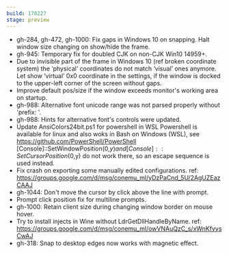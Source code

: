 ```yaml
---
build: 170227
stage: preview
---
```


* gh-284, gh-472, gh-1000: Fix gaps in Windows 10 on snapping. Halt window size changing on show/hide the frame.
* gh-945: Temporary fix for doubled CJK on non-CJK Win10 14959+.
* Due to invisible part of the frame in Windows 10 (ref broken coordinate system)
  the ‘physical’ coordinates do not match ‘visual’ ones anymore.
  Let show ‘virtual’ 0x0 coordinate in the settings, if the window
  is docked to the upper-left corner of the screen without gaps.
* Improve default pos/size if the window exceeds monitor's working area on startup.
* gh-988: Alternative font unicode range was not parsed properly without 'prefix: '.
* gh-988: Hints for alternative font's controls were updated.
* Update AnsiColors24bit.ps1 for powershell in WSL
  Powershell is available for linux and also woks in Bash on Windows (WSL), see https://github.com/PowerShell/PowerShell
  [Console]::SetWindowPosition(0,$y) and [Console]::SetCursorPosition(0,$y) do not work there, so an escape sequence is used instead.
* Fix crash on exporting some manually edited configurations.
  ref: https://groups.google.com/d/msg/conemu_ml/yDzPaCnd_5U/2AgUZEazCAAJ
* gh-1044: Don't move the cursor by click above the line with prompt.
* Prompt click position fix for multiline prompts.
* gh-1000: Retain client size during changing window border on mouse hover.
* Try to install injects in Wine without LdrGetDllHandleByName.
  ref: https://groups.google.com/d/msg/conemu_ml/owVNAuQzC_s/xWnKfyysCwAJ
* gh-318: Snap to desktop edges now works with magnetic effect.
